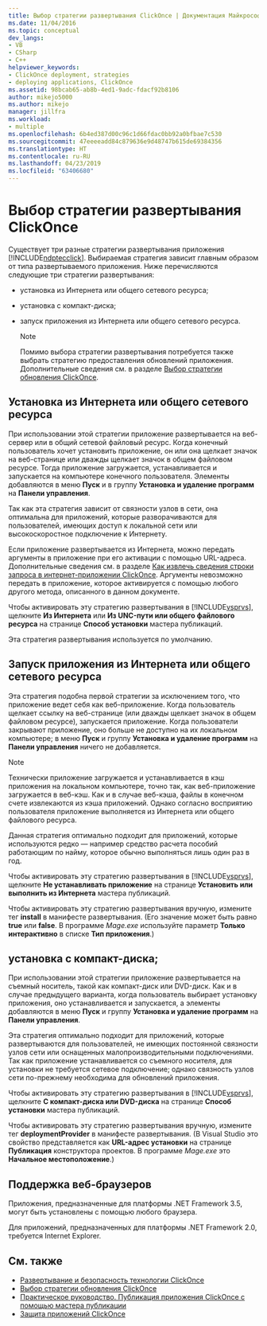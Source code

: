 ```yaml
---
title: Выбор стратегии развертывания ClickOnce | Документация Майкрософт
ms.date: 11/04/2016
ms.topic: conceptual
dev_langs:
- VB
- CSharp
- C++
helpviewer_keywords:
- ClickOnce deployment, strategies
- deploying applications, ClickOnce
ms.assetid: 98bcab65-ab8b-4ed1-9adc-fdacf92b8106
author: mikejo5000
ms.author: mikejo
manager: jillfra
ms.workload:
- multiple
ms.openlocfilehash: 6b4ed387d00c96c1d66fdac0bb92a0bfbae7c530
ms.sourcegitcommit: 47eeeeadd84c879636e9d48747b615de69384356
ms.translationtype: HT
ms.contentlocale: ru-RU
ms.lasthandoff: 04/23/2019
ms.locfileid: "63406680"
---
```

# <a name="choose-a-clickonce-deployment-strategy"></a>Выбор стратегии развертывания ClickOnce
Существует три разные стратегии развертывания приложения [!INCLUDE[ndptecclick](../deployment/includes/ndptecclick_md.md)]. Выбираемая стратегия зависит главным образом от типа развертываемого приложения. Ниже перечисляются следующие три стратегии развертывания:

- установка из Интернета или общего сетевого ресурса;

- установка с компакт-диска;

- запуск приложения из Интернета или общего сетевого ресурса.

    > [!NOTE]
    > Помимо выбора стратегии развертывания потребуется также выбрать стратегию предоставления обновлений приложения. Дополнительные сведения см. в разделе [Выбор стратегии обновления ClickOnce](../deployment/choosing-a-clickonce-update-strategy.md).

## <a name="install-from-the-web-or-a-network-share"></a>Установка из Интернета или общего сетевого ресурса
 При использовании этой стратегии приложение развертывается на веб-сервер или в общий сетевой файловый ресурс. Когда конечный пользователь хочет установить приложение, он или она щелкает значок на веб-странице или дважды щелкает значок в общем файловом ресурсе. Тогда приложение загружается, устанавливается и запускается на компьютере конечного пользователя. Элементы добавляются в меню **Пуск** и в группу **Установка и удаление программ** на **Панели управления**.

 Так как эта стратегия зависит от связности узлов в сети, она оптимальна для приложений, которые разворачиваются для пользователей, имеющих доступ к локальной сети или высокоскоростное подключение к Интернету.

 Если приложение развертывается из Интернета, можно передать аргументы в приложение при его активации с помощью URL-адреса. Дополнительные сведения см. в разделе [Как извлечь сведения строки запроса в интернет-приложении ClickOnce](../deployment/how-to-retrieve-query-string-information-in-an-online-clickonce-application.md). Аргументы невозможно передать в приложение, которое активируется с помощью любого другого метода, описанного в данном документе.

 Чтобы активировать эту стратегию развертывания в [!INCLUDE[vsprvs](../code-quality/includes/vsprvs_md.md)], щелкните **Из Интернета** или **Из UNC-пути или общего файлового ресурса** на странице **Способ установки** мастера публикаций.

 Эта стратегия развертывания используется по умолчанию.

## <a name="start-the-application-from-the-web-or-a-network-share"></a>Запуск приложения из Интернета или общего сетевого ресурса
 Эта стратегия подобна первой стратегии за исключением того, что приложение ведет себя как веб-приложение. Когда пользователь щелкает ссылку на веб-странице (или дважды щелкает значок в общем файловом ресурсе), запускается приложение. Когда пользователи закрывают приложение, оно больше не доступно на их локальном компьютере; в меню **Пуск** и группу **Установка и удаление программ** на **Панели управления** ничего не добавляется.

> [!NOTE]
> Технически приложение загружается и устанавливается в кэш приложения на локальном компьютере, точно так, как веб-приложение загружается в веб-кэш. Как и в случае веб-кэша, файлы в конечном счете извлекаются из кэша приложений. Однако согласно восприятию пользователя приложение выполняется из Интернета или общего файлового ресурса.

 Данная стратегия оптимально подходит для приложений, которые используются редко — например средство расчета пособий работающим по найму, которое обычно выполняться лишь один раз в год.

 Чтобы активировать эту стратегию развертывания в [!INCLUDE[vsprvs](../code-quality/includes/vsprvs_md.md)], щелкните **Не устанавливать приложение** на странице **Установить или выполнить из Интернета** мастера публикаций.

 Чтобы активировать эту стратегию развертывания вручную, измените тег **install** в манифесте развертывания. (Его значение может быть равно **true** или **false**. В программе *Mage.exe* используйте параметр **Только интерактивно** в списке **Тип приложения**.)

## <a name="install-from-a-cd"></a>установка с компакт-диска;
 При использовании этой стратегии приложение развертывается на съемный носитель, такой как компакт-диск или DVD-диск. Как и в случае предыдущего варианта, когда пользователь выбирает установку приложения, оно устанавливается и запускается, а элементы добавляются в меню **Пуск** и группу **Установка и удаление программ** на **Панели управления**.

 Эта стратегия оптимально подходит для приложений, которые развертываются для пользователей, не имеющих постоянной связности узлов сети или оснащенных малопроизводительными подключениями. Так как приложение устанавливается со съемного носителя, для установки не требуется сетевое подключение; однако связность узлов сети по-прежнему необходима для обновлений приложения.

 Чтобы активировать эту стратегию развертывания в [!INCLUDE[vsprvs](../code-quality/includes/vsprvs_md.md)], щелкните **С компакт-диска или DVD-диска** на странице **Способ установки** мастера публикаций.

 Чтобы активировать эту стратегию развертывания вручную, измените тег **deploymentProvider** в манифесте развертывания. (В Visual Studio это свойство представляется как **URL-адрес установки** на странице **Публикация** конструктора проектов. В программе *Mage.exe* это **Начальное местоположение**.)

## <a name="web-browser-support"></a>Поддержка веб-браузеров
 Приложения, предназначенные для платформы .NET Framework 3.5, могут быть установлены с помощью любого браузера.

 Для приложений, предназначенных для платформы .NET Framework 2.0, требуется Internet Explorer.

## <a name="see-also"></a>См. также
- [Развертывание и безопасность технологии ClickOnce](../deployment/clickonce-security-and-deployment.md)
- [Выбор стратегии обновления ClickOnce](../deployment/choosing-a-clickonce-update-strategy.md)
- [Практическое руководство. Публикация приложения ClickOnce с помощью мастера публикации](../deployment/how-to-publish-a-clickonce-application-using-the-publish-wizard.md)
- [Защита приложений ClickOnce](../deployment/securing-clickonce-applications.md)